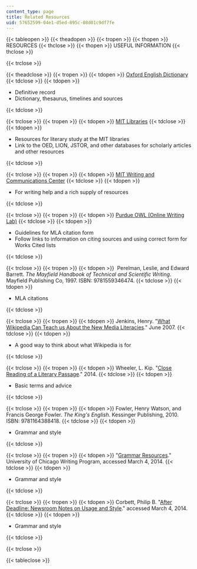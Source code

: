 ```yaml
---
content_type: page
title: Related Resources
uid: 57652599-04e1-d5ed-895c-08d01c9df7fe
---
```


{{< tableopen >}}
{{< theadopen >}}
{{< tropen >}}
{{< thopen >}}
RESOURCES
{{< thclose >}}
{{< thopen >}}
USEFUL INFORMATION
{{< thclose >}}

{{< trclose >}}

{{< theadclose >}}
{{< tropen >}}
{{< tdopen >}}
[Oxford English Dictionary](http://www.oed.com)
{{< tdclose >}}
{{< tdopen >}}


*   Definitive record
*   Dictionary, thesaurus, timelines and sources


{{< tdclose >}}

{{< trclose >}}
{{< tropen >}}
{{< tdopen >}}
[MIT Libraries](http://libguides.mit.edu/lit)
{{< tdclose >}}
{{< tdopen >}}


*   Resources for literary study at the MIT libraries
*   Link to the OED, LION, JSTOR, and other databases for scholarly articles and other resources


{{< tdclose >}}

{{< trclose >}}
{{< tropen >}}
{{< tdopen >}}
[MIT Writing and Communications Center](http://writing.mit.edu/wcc)
{{< tdclose >}}
{{< tdopen >}}


*   For writing help and a rich supply of resources


{{< tdclose >}}

{{< trclose >}}
{{< tropen >}}
{{< tdopen >}}
[Purdue OWL (Online Writing Lab)](https://owl.english.purdue.edu/owl/resource/747/01/)
{{< tdclose >}}
{{< tdopen >}}


*   Guidelines for MLA citation form
*   Follow links to information on citing sources and using correct form for Works Cited lists


{{< tdclose >}}

{{< trclose >}}
{{< tropen >}}
{{< tdopen >}}
 Perelman, Leslie, and Edward Barrett. _The Mayfield Handbook of Technical and Scientific Writing_. Mayfield Publishing Co, 1997. ISBN: 9781559346474.
{{< tdclose >}}
{{< tdopen >}}


*   MLA citations


{{< tdclose >}}

{{< trclose >}}
{{< tropen >}}
{{< tdopen >}}
Jenkins, Henry. "[What Wikipedia Can Teach us About the New Media Literacies](http://henryjenkins.org/2007/06/what_wikipedia_can_teach_us_ab.html)." June 2007.
{{< tdclose >}}
{{< tdopen >}}


*   A good way to think about what Wikipedia is for


{{< tdclose >}}

{{< trclose >}}
{{< tropen >}}
{{< tdopen >}}
Wheeler, L. Kip. "[Close Reading of a Literary Passage](http://web.cn.edu/kwheeler/reading_lit.html)." 2014.
{{< tdclose >}}
{{< tdopen >}}


*   Basic terms and advice


{{< tdclose >}}

{{< trclose >}}
{{< tropen >}}
{{< tdopen >}}
Fowler, Henry Watson, and Francis George Fowler. _The King's English_. Kessinger Publishing, 2010. ISBN: 9781164388418.
{{< tdclose >}}
{{< tdopen >}}


*   Grammar and style


{{< tdclose >}}

{{< trclose >}}
{{< tropen >}}
{{< tdopen >}}
"[Grammar Resources](https://www.scribd.com/document/283734001/Grammar-Resources-University-of-Chicago-Writing-Program)." University of Chicago Writing Program, accessed March 4, 2014.
{{< tdclose >}}
{{< tdopen >}}


*   Grammar and style


{{< tdclose >}}

{{< trclose >}}
{{< tropen >}}
{{< tdopen >}}
Corbett, Philip B. "[After Deadline: Newsroom Notes on Usage and Style](http://afterdeadline.blogs.nytimes.com/)." accessed March 4, 2014.
{{< tdclose >}}
{{< tdopen >}}


*   Grammar and style


{{< tdclose >}}

{{< trclose >}}

{{< tableclose >}}
